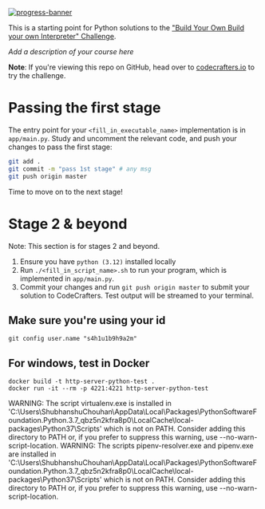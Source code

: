[![progress-banner](https://backend.codecrafters.io/progress/interpreter/e19b77a4-67e8-4571-89ad-d89fe66f8fc2)](https://app.codecrafters.io/users/codecrafters-bot?r=2qF)

This is a starting point for Python solutions to the
["Build Your Own Build your own Interpreter" Challenge](https://app.codecrafters.io/courses/interpreter/overview).

_Add a description of your course here_

**Note**: If you're viewing this repo on GitHub, head over to
[codecrafters.io](https://codecrafters.io) to try the challenge.

# Passing the first stage

The entry point for your `<fill_in_executable_name>` implementation is in
`app/main.py`. Study and uncomment the relevant code, and push your changes to
pass the first stage:

```sh
git add .
git commit -m "pass 1st stage" # any msg
git push origin master
```

Time to move on to the next stage!

# Stage 2 & beyond

Note: This section is for stages 2 and beyond.

1. Ensure you have `python (3.12)` installed locally
1. Run `./<fill_in_script_name>.sh` to run your program, which is implemented in
   `app/main.py`.
1. Commit your changes and run `git push origin master` to submit your solution
   to CodeCrafters. Test output will be streamed to your terminal.

## Make sure you're using your id
```
git config user.name "s4h1u1b9h9a2m"
```

## For windows, test in Docker
```
docker build -t http-server-python-test .
docker run -it --rm -p 4221:4221 http-server-python-test
```

 WARNING: The script virtualenv.exe is installed in 'C:\Users\ShubhanshuChouhan\AppData\Local\Packages\PythonSoftwareFoundation.Python.3.7_qbz5n2kfra8p0\LocalCache\local-packages\Python37\Scripts' which is not on PATH.
  Consider adding this directory to PATH or, if you prefer to suppress this warning, use --no-warn-script-location.
  WARNING: The scripts pipenv-resolver.exe and pipenv.exe are installed in 'C:\Users\ShubhanshuChouhan\AppData\Local\Packages\PythonSoftwareFoundation.Python.3.7_qbz5n2kfra8p0\LocalCache\local-packages\Python37\Scripts' which is not on PATH.
  Consider adding this directory to PATH or, if you prefer to suppress this warning, use --no-warn-script-location.